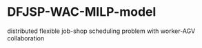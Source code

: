 # DFJSP-WAC-MILP-model
distributed flexible job-shop scheduling problem with worker-AGV collaboration
